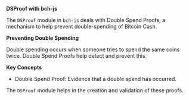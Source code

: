 
**DSProof with bch-js**

The `DSProof` module in `bch-js` deals with Double Spend Proofs, a mechanism to help prevent double-spending of Bitcoin Cash.

**Preventing Double Spending**

Double spending occurs when someone tries to spend the same coins twice. Double Spend Proofs help detect and prevent this.

**Key Concepts**

* Double Spend Proof: Evidence that a double spend has occurred.

The `DSProof` module helps in the creation and validation of these proofs.
